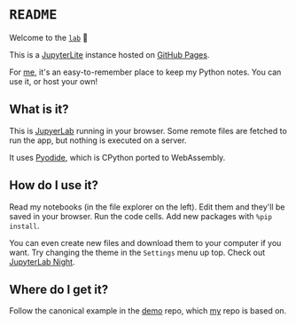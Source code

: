 <!-- readme file for jupyterlite instance explaining what it is, what it does, and how to use it -->
# `README`

Welcome to the [`lab`](https://aef.me/lab/lab/index.html) 🧪

This is a [JupyterLite](https://jupyterlite.readthedocs.io/en/stable/) instance hosted on [GitHub Pages](https://github.com/adamelliotfields/lab).

For [me](https://aef.me/about/), it's an easy-to-remember place to keep my Python notes. You can use it, or host your own!

## What is it?

This is [JupyerLab](https://docs.jupyter.org/en/latest/) running in your browser. Some remote files are fetched to run the app, but nothing is executed on a server.

It uses [Pyodide](https://pyodide.org/en/stable/index.html), which is CPython ported to WebAssembly.

## How do I use it?

Read my notebooks (in the file explorer on the left). Edit them and they'll be saved in your browser. Run the code cells. Add new packages with `%pip install`.

You can even create new files and download them to your computer if you want. Try changing the theme in the `Settings` menu up top. Check out [JupyterLab Night](https://github.com/martinRenou/jupyterlab-night).

## Where do I get it?

Follow the canonical example in the [demo](https://github.com/jupyterlite/demo) repo, which [my](https://github.com/adamelliotfields/lab) repo is based on.
